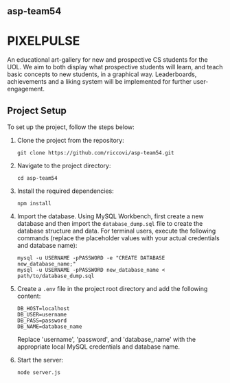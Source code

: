 ## asp-team54
# PIXELPULSE

An educational art-gallery for new and prospective CS students for the UOL. 
We aim to both display what prospective students will learn, and teach basic concepts to new students, in a graphical way.
Leaderboards, achievements and a liking system will be implemented for further user-engagement. 

## Project Setup
To set up the project, follow the steps below:

1. Clone the project from the repository:
   ```
   git clone https://github.com/riccovi/asp-team54.git
   ```

2. Navigate to the project directory:
   ```
   cd asp-team54
   ```

3. Install the required dependencies:
   ```
   npm install
   ```

4. Import the database. Using MySQL Workbench, first create a new database and then import the `database_dump.sql` file to create the database structure and data. For terminal users, execute the following commands (replace the placeholder values with your actual credentials and database name):
   ```
   mysql -u USERNAME -pPASSWORD -e "CREATE DATABASE new_database_name;"
   mysql -u USERNAME -pPASSWORD new_database_name < path/to/database_dump.sql
   ```

5. Create a `.env` file in the project root directory and add the following content:

   ```
   DB_HOST=localhost
   DB_USER=username
   DB_PASS=password
   DB_NAME=database_name
   ```

   Replace 'username', 'password', and 'database_name' with the appropriate local MySQL credentials and database name.

6. Start the server:
   ```
   node server.js
   ```
